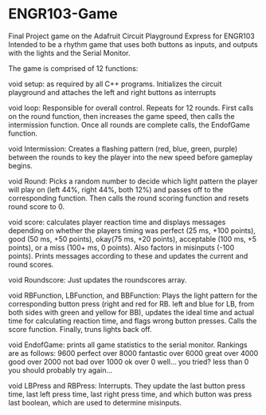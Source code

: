 # ENGR103-Game
Final Project game on the Adafruit Circuit Playground Express for ENGR103
Intended to be a rhythm game that uses both buttons as inputs, and outputs with the lights and the Serial Monitor.

The game is comprised of 12 functions:

void setup: as required by all C++ programs. Initializes the circuit playground and attaches the left and right buttons as interrupts

void loop: Responsible for overall control. Repeats for 12 rounds. First calls on the round function, then increases the game speed, then calls the intermission function. Once all rounds are complete calls, the EndofGame function.

void Intermission: Creates a flashing pattern (red, blue, green, purple) between the rounds to key the player into the new speed before gameplay begins.

void Round: Picks a random number to decide which light pattern the player will play on (left 44%, right 44%, both 12%) and passes off to the corresponding function. Then calls the round scoring function and resets round score to 0.

void score: calculates player reaction time and displays messages depending on whether the players timing was perfect (25 ms, +100 points), good (50 ms, +50 points), okay(75 ms, +20 points), acceptable (100 ms, +5 points), or a miss (100+ ms, 0 points). Also factors in misinputs (-100 points). Prints messages according to these and updates the current and round scores.

void Roundscore: Just updates the roundscores array.

void RBFunction, LBFunction, and BBFunction: Plays the light pattern for the corresponding button press (right and red for RB. left and blue for LB, from both sides with green and yellow for BB), updates the ideal time and actual time for calculating reaction time, and flags wrong button presses. Calls the score function. Finally, truns lights back off.

void EndofGame: prints all game statistics to the serial monitor. Rankings are as follows:
9600           perfect
over 8000      fantastic
over 6000      great
over 4000      good
over 2000      not bad
over 1000      ok
over 0         well... you tried?
less than 0    you should probably try again...

void LBPress and RBPress: Interrupts. They update the last button press time, last left press time, last right press time, and which button was press last boolean, which are used to determine misinputs.
